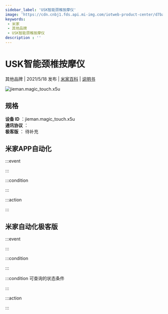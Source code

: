 ```yaml
---
sidebar_label: 'USK智能颈椎按摩仪'
image: 'https://cdn.cnbj1.fds.api.mi-img.com/iotweb-product-center/d7babfe24977952a1c9e168c888a95b3_168.png?GalaxyAccessKeyId=AKVGLQWBOVIRQ3XLEW&Expires=9223372036854775807&Signature=l0W5Pjux8cN4RLzDFhCQHFt1cXI='
keywords: 
 - 米家
 - 其他品牌
 - USK智能颈椎按摩仪
description : ''
---
```

# USK智能颈椎按摩仪

其他品牌 | 2021/5/18 发布 | [米家百科](https://home.mi.com/webapp/content/baike/product/index.html?model=jieman.magic_touch.x5u) | [说明书](https://home.mi.com/views/introduction.html?model=jieman.magic_touch.x5u&region=cn)

![jieman.magic_touch.x5u](https://cdn.cnbj1.fds.api.mi-img.com/iotweb-product-center/d7babfe24977952a1c9e168c888a95b3_168.png?GalaxyAccessKeyId=AKVGLQWBOVIRQ3XLEW&Expires=9223372036854775807&Signature=l0W5Pjux8cN4RLzDFhCQHFt1cXI=)

## 规格  
> 
**设备 ID** ：jieman.magic_touch.x5u  
**通讯协议** ：  
**极客版**  ： 待补充 


## 米家APP自动化  

:::event  

:::

:::condition  

:::

:::action   

:::

## 米家自动化极客版  

:::event  

:::

:::condition  

:::

:::condition 可查询的状态条件  

:::

:::action  

:::

        
